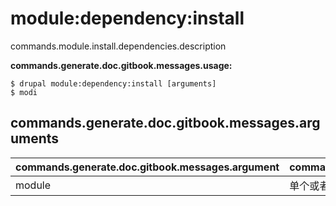 # module:dependency:install
commands.module.install.dependencies.description

**commands.generate.doc.gitbook.messages.usage:**
```
$ drupal module:dependency:install [arguments]
$ modi  
```

## commands.generate.doc.gitbook.messages.arguments
commands.generate.doc.gitbook.messages.argument | commands.generate.doc.gitbook.messages.details
---------|-------------
module | 单个或者以空格间隔的要启用的模块
